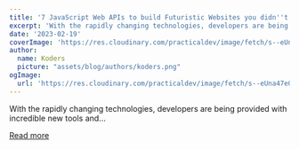 ```yaml
---
title: '7 JavaScript Web APIs to build Futuristic Websites you didn''t know🤯'
excerpt: 'With the rapidly changing technologies, developers are being provided with incredible new tools and...'
date: '2023-02-19'
coverImage: 'https://res.cloudinary.com/practicaldev/image/fetch/s--eUna47e0--/c_imagga_scale,f_auto,fl_progressive,h_420,q_auto,w_1000/https://dev-to-uploads.s3.amazonaws.com/uploads/articles/yfzhwv6gc1tlspwekw5f.png'
author:
  name: Koders
  picture: "assets/blog/authors/koders.png"
ogImage:
  url: 'https://res.cloudinary.com/practicaldev/image/fetch/s--eUna47e0--/c_imagga_scale,f_auto,fl_progressive,h_420,q_auto,w_1000/https://dev-to-uploads.s3.amazonaws.com/uploads/articles/yfzhwv6gc1tlspwekw5f.png'
---
```


With the rapidly changing technologies, developers are being provided with incredible new tools and...

[Read more](https://dev.to/ruppysuppy/7-javascript-web-apis-to-build-futuristic-websites-you-didnt-know-38bc)
